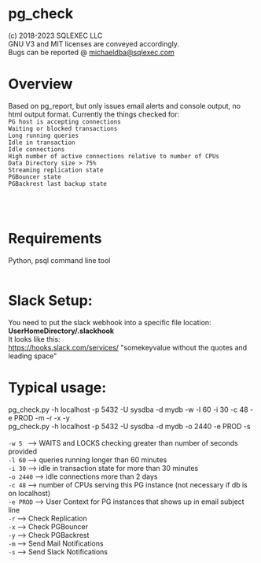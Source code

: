 # pg_check
(c) 2018-2023 SQLEXEC LLC
<br/>
GNU V3 and MIT licenses are conveyed accordingly.
<br/>
Bugs can be reported @ michaeldba@sqlexec.com

# Overview
Based on pg_report, but only  issues email alerts and console output, no html output format.  Currently the things checked for:
<br/>
`PG host is accepting connections`
<br/>
`Waiting or blocked transactions`
<br/>
`Long running queries`
<br/>
`Idle in transaction`
<br/>
`Idle connections`
<br/>
`High number of active connections relative to number of CPUs`
<br/>
`Data Directory size > 75%`
<br/>
`Streaming replication state`
<br/>
`PGBouncer state`
<br/>
`PGBackrest last backup state`


<br/><br/>

# Requirements
Python, psql command line tool
<br/><br/>

# Slack Setup: 
You need to put the slack webhook into a specific file location: **UserHomeDirectory/.slackhook**
<br/>It looks like this: <br/>https://hooks.slack.com/services/ "somekeyvalue without the quotes and leading space"

# Typical usage: 
pg_check.py -h localhost -p 5432 -U sysdba -d mydb -w -l 60 -i 30 -c 48 -e PROD -m -r -x -y <br/>
pg_check.py -h localhost -p 5432 -U sysdba -d mydb -o 2440 -e PROD -s 
<br/><br/>
`-w 5 `     --> WAITS and LOCKS checking greater than number of seconds provided
<br/>
`-l 60`   --> queries running longer than 60 minutes
<br/>
`-i 30`   --> idle in transaction state for more than 30 minutes
<br/>
`-o 2440`   --> idle connections more than 2 days
<br/>
`-c 48`   --> number of CPUs serving this PG instance (not necessary if db is on localhost)
<br/>
`-e PROD` --> User Context for PG instances that shows up in email subject line
<br/>
`-r`      --> Check Replication
<br/>
`-x`      --> Check PGBouncer
<br/>
`-y`      --> Check PGBackrest
<br/>
`-m`      --> Send Mail Notifications
<br/>
`-s`      --> Send Slack Notifications


